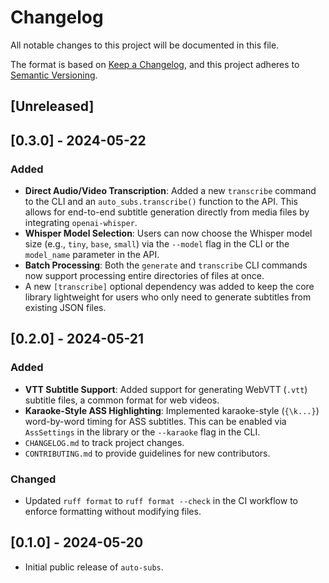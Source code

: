 # Changelog

All notable changes to this project will be documented in this file.

The format is based on [Keep a Changelog](https://keepachangelog.com/en/1.0.0/),
and this project adheres to [Semantic Versioning](https://semver.org/spec/v2.0.0.html).

## [Unreleased]

## [0.3.0] - 2024-05-22

### Added

-   **Direct Audio/Video Transcription**: Added a new `transcribe` command to the CLI and an `auto_subs.transcribe()` function to the API. This allows for end-to-end subtitle generation directly from media files by integrating `openai-whisper`.
-   **Whisper Model Selection**: Users can now choose the Whisper model size (e.g., `tiny`, `base`, `small`) via the `--model` flag in the CLI or the `model_name` parameter in the API.
-   **Batch Processing**: Both the `generate` and `transcribe` CLI commands now support processing entire directories of files at once.
-   A new `[transcribe]` optional dependency was added to keep the core library lightweight for users who only need to generate subtitles from existing JSON files.

## [0.2.0] - 2024-05-21

### Added

-   **VTT Subtitle Support**: Added support for generating WebVTT (`.vtt`) subtitle files, a common format for web videos.
-   **Karaoke-Style ASS Highlighting**: Implemented karaoke-style (`{\k...}`) word-by-word timing for ASS subtitles. This can be enabled via `AssSettings` in the library or the `--karaoke` flag in the CLI.
-   `CHANGELOG.md` to track project changes.
-   `CONTRIBUTING.md` to provide guidelines for new contributors.

### Changed

-   Updated `ruff format` to `ruff format --check` in the CI workflow to enforce formatting without modifying files.

## [0.1.0] - 2024-05-20

-   Initial public release of `auto-subs`.
